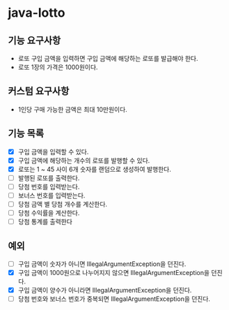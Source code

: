 # java-lotto

## 기능 요구사항
- 로또 구입 금액을 입력하면 구입 금액에 해당하는 로또를 발급해야 한다.
- 로또 1장의 가격은 1000원이다.

## 커스텀 요구사항
- 1인당 구매 가능한 금액은 최대 10만원이다.

## 기능 목록
- [x] 구입 금액을 입력할 수 있다.
- [x] 구입 금액에 해당하는 개수의 로또를 발행할 수 있다.
- [x] 로또는 1 ~ 45 사이 6개 숫자를 랜덤으로 생성하여 발행한다.
- [ ] 발행된 로또를 출력한다.
- [ ] 당첨 번호를 입력받는다.
- [ ] 보너스 번호를 입력받는다.
- [ ] 당첨 금액 별 당첨 개수를 계산한다.
- [ ] 당첨 수익률을 계산한다.
- [ ] 당첨 통계를 출력한다

## 예외
- [ ] 구입 금액이 숫자가 아니면 IllegalArgumentException을 던진다.
- [x] 구입 금액이 1000원으로 나누어지지 않으면 IllegalArgumentException을 던진다.
- [x] 구입 금액이 양수가 아니라면 IllegalArgumentException을 던진다.
- [ ] 당첨 번호와 보너스 번호가 중복되면 IllegalArgumentException을 던진다.
